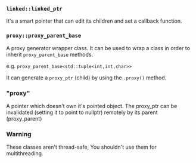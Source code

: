 ### `linked::linked_ptr`
It's a smart pointer that can edit its children and set a callback function.

### `proxy::proxy_parent_base`
A proxy generator wrapper class. It can be used to wrap a class in order to inherit `proxy_parent_base` methods.

e.g. `proxy_parent_base<std::tuple<int,int,char>>`

It can generate a `proxy_ptr` (child) by using the `.proxy()` method.

### "proxy"
A pointer which doesn't own it's pointed object. The proxy_ptr can be invalidated (setting it to point to nullptr) remotely by its parent (proxy_parent)

### Warning
These classes aren't thread-safe, You shouldn't use them for multithreading.
